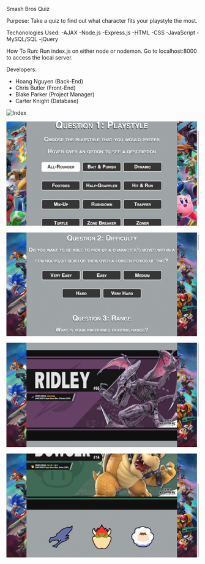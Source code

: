 Smash Bros Quiz

Purpose: Take a quiz to find out what character fits your playstyle the most.

Techonologies Used:
-AJAX
-Node.js
-Express.js
-HTML
-CSS
-JavaScript
-MySQL/SQL
-jQuery

How To Run: Run index.js on either node or nodemon. Go to localhost:8000 to access the local server. 

Developers:
- Hoang Nguyen (Back-End)
- Chris Butler (Front-End)
- Blake Parker (Project Manager)
- Carter Knight (Database)

![Index](/images/index.png)

![First Question](/images/question1.png)

![Questions](/images/allquestions.png)

![Results1](/images/results1.png)

![Results2](/images/results2.png)
